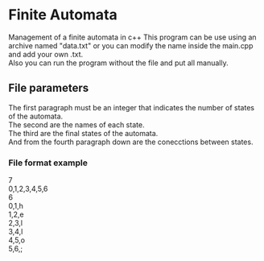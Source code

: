 # Finite Automata
Management of a finite automata in c++
This program can be use using an archive named "data.txt" or you can modify the name inside the main.cpp and add your own .txt.  
Also you can run the program without the file and put all manually.
## File parameters
The first paragraph must be an integer that indicates the number of states of the automata.  
The second are the names of each state.  
The third are the final states of the automata.  
And from the fourth paragraph down are the conecctions between states. 

### File format example 
7  
0,1,2,3,4,5,6  
6  
0,1,h  
1,2,e  
2,3,l  
3,4,l  
4,5,o  
5,6,;  
